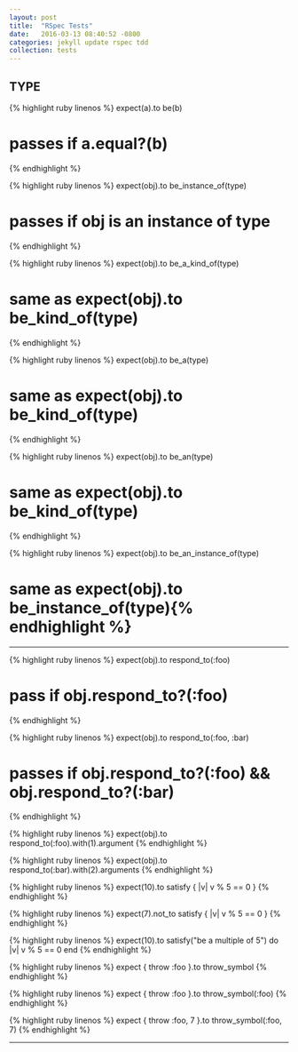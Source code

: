 ```yaml
---
layout: post
title:  "RSpec Tests"
date:   2016-03-13 08:40:52 -0800
categories: jekyll update rspec tdd
collection: tests
---
```









## TYPE

<div class="test" data-clipboard-text="expect(a).to be(b)">

{% highlight ruby linenos %}
expect(a).to be(b)
# passes if a.equal?(b)
{% endhighlight %}

</div>

<!-- ///////////////////////////////////////////////////// -->

<div class="test" data-clipboard-text="expect(obj).to be_instance_of(type)">

{% highlight ruby linenos %}
expect(obj).to be_instance_of(type)
# passes if obj is an instance of type
{% endhighlight %}

</div>

<!-- ///////////////////////////////////////////////////// -->

<div class="test" data-clipboard-text="expect(obj).to be_a_kind_of(type)">

{% highlight ruby linenos %}
expect(obj).to be_a_kind_of(type)
# same as expect(obj).to be_kind_of(type)
{% endhighlight %}

</div>

<!-- ///////////////////////////////////////////////////// -->

<div class="test" data-clipboard-text="expect(obj).to be_a(type)">

{% highlight ruby linenos %}
expect(obj).to be_a(type)
# same as expect(obj).to be_kind_of(type)
{% endhighlight %}

</div>

<!-- ///////////////////////////////////////////////////// -->

<div class="test" data-clipboard-text="expect(obj).to be_an(type)">

{% highlight ruby linenos %}
expect(obj).to be_an(type)
# same as expect(obj).to be_kind_of(type)
{% endhighlight %}

</div>

<!-- ///////////////////////////////////////////////////// -->

<div class="test" data-clipboard-text="expect(obj).to be_an_instance_of(type)">

{% highlight ruby linenos %}
expect(obj).to be_an_instance_of(type)
# same as expect(obj).to be_instance_of(type){% endhighlight %}

</div>

<!-- ///////////////////////////////////////////////////// -->

_______________________________________________________________





<div class="test" data-clipboard-text="expect(obj).to respond_to(:foo)">

{% highlight ruby linenos %}
expect(obj).to respond_to(:foo)
# pass if obj.respond_to?(:foo)
{% endhighlight %}

</div>

<!-- ///////////////////////////////////////////////////// -->

<div class="test" data-clipboard-text="expect(obj).to respond_to(:foo, :bar)">

{% highlight ruby linenos %}
expect(obj).to respond_to(:foo, :bar)
# passes if obj.respond_to?(:foo) && obj.respond_to?(:bar)
{% endhighlight %}

</div>

<!-- ///////////////////////////////////////////////////// -->

<div class="test" data-clipboard-text="expect(obj).to respond_to(:foo).with(1).argument">

{% highlight ruby linenos %}
expect(obj).to respond_to(:foo).with(1).argument
{% endhighlight %}

</div>

<!-- ///////////////////////////////////////////////////// -->

<div class="test" data-clipboard-text="expect(obj).to respond_to(:bar).with(2).arguments">

{% highlight ruby linenos %}
expect(obj).to respond_to(:bar).with(2).arguments
{% endhighlight %}

</div>

<!-- ///////////////////////////////////////////////////// -->

<div class="test" data-clipboard-text="expect(10).to satisfy { |v| v % 5 == 0 }">

{% highlight ruby linenos %}
expect(10).to satisfy { |v| v % 5 == 0 }
{% endhighlight %}

</div>

<!-- ///////////////////////////////////////////////////// -->

<div class="test" data-clipboard-text="expect(7).not_to satisfy { |v| v % 5 == 0 }">

{% highlight ruby linenos %}
expect(7).not_to satisfy { |v| v % 5 == 0 }
{% endhighlight %}

</div>

<!-- ///////////////////////////////////////////////////// -->

<div class="test" data-clipboard-text="expect(10).to satisfy('be a multiple of 5') do |v|\nv % 5 == 0\nend">

{% highlight ruby linenos %}
expect(10).to satisfy("be a multiple of 5") do |v|
 v % 5 == 0
end
{% endhighlight %}

</div>

<!-- ///////////////////////////////////////////////////// -->

<div class="test" data-clipboard-text="expect { throw :foo }.to throw_symbol">

{% highlight ruby linenos %}
expect { throw :foo }.to throw_symbol
{% endhighlight %}

</div>

<!-- ///////////////////////////////////////////////////// -->

<div class="test" data-clipboard-text="expect { throw :foo }.to throw_symbol(:foo)">

{% highlight ruby linenos %}
expect { throw :foo }.to throw_symbol(:foo)
{% endhighlight %}

</div>

<!-- ///////////////////////////////////////////////////// -->

<div class="test" data-clipboard-text="expect { throw :foo, 7 }.to throw_symbol(:foo, 7)">

{% highlight ruby linenos %}
expect { throw :foo, 7 }.to throw_symbol(:foo, 7)
{% endhighlight %}

</div>

<!-- ///////////////////////////////////////////////////// -->

_______________________________________________________________
